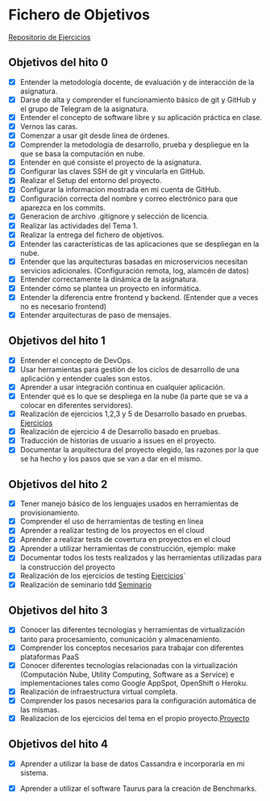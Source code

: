 # Fichero de Objetivos
[Repositorio de Ejercicios](https://github.com/OscarRubioGarcia/CC)

## Objetivos del hito 0
* [x] Entender la metodología docente, de evaluación y de interacción de la asignatura.
* [x] Darse de alta y comprender el funcionamiento básico de git y GitHub y el grupo de Telegram de la asignatura.
* [x] Entender el concepto de software libre y su aplicación práctica en clase.
* [x] Vernos las caras.
* [x] Comenzar a usar git desde línea de órdenes.
* [x] Comprender la metodología de desarrollo, prueba y despliegue en la que se basa la computación en nube.
* [x] Entender en qué consiste el proyecto de la asignatura.
* [x] Configurar las claves SSH de git y vincularla en GitHub.
* [x] Realizar el Setup del entorno del proyecto.
* [x] Configurar la informacion mostrada en mi cuenta de GitHub.
* [x] Configuración correcta del nombre y correo electrónico para que aparezca en los commits.
* [x] Generacion de archivo .gitignore y selección de licencia.
* [x] Realizar las actividades del Tema 1.
* [x] Realizar la entrega del fichero de objetivos.
* [x] Entender las características de las aplicaciones que se despliegan en la nube.
* [x] Entender que las arquitecturas basadas en microservicios necesitan servicios adicionales. (Configuración remota, log, alamcén de datos)
* [x] Entender correctamente la dinámica de la asignatura.
* [x] Entender cómo se plantea un proyecto en informática.
* [x] Entender la diferencia entre frontend y backend. (Entender que a veces no es necesario frontend)
* [x] Entender arquitecturas de paso de mensajes.

## Objetivos del hito 1
* [x] Entender el concepto de DevOps.
* [x] Usar herramientas para gestión de los ciclos de desarrollo de una aplicación y entender cuales son estos.
* [x] Aprender a usar integración continua en cualquier aplicación.
* [x] Entender qué es lo que se despliega en la nube (la parte que se va a colocar en diferentes servidores).
* [x] Realización de ejercicios 1,2,3 y 5 de Desarrollo basado en pruebas. [Ejercicios](https://github.com/OscarRubioGarcia/CC/blob/master/EjerciciosDesarrolloBasadoEnPruebas.md)
* [x] Realización de ejercicio 4 de Desarrollo basado en pruebas.
* [x] Traducción de historias de usuario a issues en el proyecto.
* [x] Documentar la arquitectura del proyecto elegido, las razones por la que se ha hecho y los pasos que se van a dar en el mismo.

## Objetivos del hito 2
* [x] Tener manejo básico de los lenguajes usados en herramientas de provisionamiento.
* [x] Comprender el uso de herramientas de testing en línea
* [x] Aprender a realizar testing de los proyectos en el cloud 
* [x] Aprender a realizar tests de covertura en proyectos en el cloud
* [x] Aprender a utilizar herramientas de construcción, ejemplo: make
* [x] Documentar todos los tests realizados y las herramientas utilizadas para la construcción del proyecto
* [x] Realización de los ejercicios de testing [Ejercicios](https://github.com/OscarRubioGarcia/CC/blob/master/EjerciciosDesarrolloBasadoEnPruebas.md)`
* [x] Realización de seminario tdd [Seminario](https://github.com/Seminario-PGPI/Proyecto-Trafico)

## Objetivos del hito 3
* [x] Conocer las diferentes tecnologías y herramientas de virtualización tanto para procesamiento, comunicación y almacenamiento.
* [x] Comprender los conceptos necesarios para trabajar con diferentes plataformas PaaS
* [x] Conocer diferentes tecnologías relacionadas con la virtualización (Computación Nube, Utility Computing, Software as a Service) e implementaciones tales como Google AppSpot, OpenShift o Heroku.
* [x] Realización de infraestructura virtual completa.
* [x] Comprender los pasos necesarios para la configuración automática de las mismas.
* [x] Realizacion de los ejercicios del tema en el propio proyecto.[Proyecto](https://github.com/OscarRubioGarcia/CCProyecto/blob/master/docs/Docker.md)

## Objetivos del hito 4
* [x] Aprender a utilizar la base de datos Cassandra e incorporarla en mi sistema.
* [x] Aprender a utilizar el software Taurus para la creación de Benchmarks.

